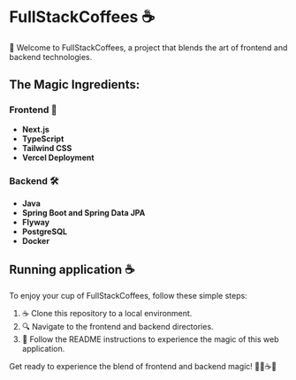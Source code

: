 # FullStackCoffees ☕

👋 Welcome to FullStackCoffees, a project that blends the art of frontend and backend technologies.

## The Magic Ingredients:

### Frontend 🚀
- **Next.js**
- **TypeScript**
- **Tailwind CSS**
- **Vercel Deployment**

### Backend 🛠️
- **Java**
- **Spring Boot and Spring Data JPA**
- **Flyway**
- **PostgreSQL**
- **Docker**

## Running application ☕

To enjoy your cup of FullStackCoffees, follow these simple steps:

1. ☕ Clone this repository to a local environment.
2. 🔍 Navigate to the frontend and backend directories.
3. 🚀 Follow the README instructions to experience the magic of this web application.

Get ready to experience the blend of frontend and backend magic! 🌆🌟☕🚀
